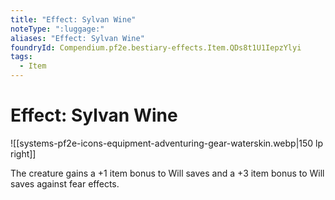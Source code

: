 ```yaml
---
title: "Effect: Sylvan Wine"
noteType: ":luggage:"
aliases: "Effect: Sylvan Wine"
foundryId: Compendium.pf2e.bestiary-effects.Item.QDs8t1U1IepzYlyi
tags:
  - Item
---
```


# Effect: Sylvan Wine
![[systems-pf2e-icons-equipment-adventuring-gear-waterskin.webp|150 lp right]]

The creature gains a +1 item bonus to Will saves and a +3 item bonus to Will saves against fear effects.
